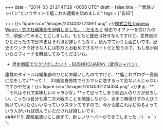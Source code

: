 
+++
date = "2014-03-21 21:47:29 +0000 UTC"
draft = false
title = "“武将ジャパン”というサイトで艦これの連載を始めました"
tags = ["告知"]

+++
{{< figure src="/images/20140321213911.png"  >}}<a href="https://blog.daruyanagi.jp/entry/2014/01/31/180755">株式会社 Impress Watch・窓の杜編集部を退職しました。 - だるろぐ</a> 経由でオファーを受けたので、頑張ってみることにしました。もともと歴史は好きなんですけど、世界史のひとだったので日本史はそれほど詳しくもなく。読んでてわりと面白いです。歴史のウンチク好きな人には割りとお勧めできるサイトだと思うので、もし気が向いたらフィードを購読してみてくださいね。

<ul>
<li><a href="http://bushoojapan.com/">歴史戦国でワクワクしたい！ - BUSHOO!JAPAN（武将ジャパン）</a></li>
</ul>連載のタイトルは編集部のひとにお願いしたのですけど、**艦これブログ～島風に恋をして♪**って！　33歳独身男性でゼカマシに恋するって危ない人じゃないですかやだぁ！{{< figure src="/images/20140321214334.png"  >}}まぁ、**「それはそれで美味しいキャラかな」**って思ってしまう関西人のサガが恐ろしい。こっちは自分も第二次大戦のことを勉強しながら、あまり無理せずのんびり続けていけたらいいなっていうスタンスですので、今から艦これはじめるよっていう人がいれば読んでいただければ嬉しいです。

<div class="section">
    #### P.S.
    原稿塩漬けにし過ぎて、新しいサーバーができてしまった ／(＾o＾)＼

</div>

